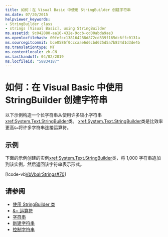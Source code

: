 ```yaml
---
title: 如何：在 Visual Basic 中使用 StringBuilder 创建字符串
ms.date: 07/20/2015
helpviewer_keywords:
- StringBuilder class
- strings [Visual Basic], using StringBuilder
ms.assetid: 9c042880-aa16-432e-9ccb-cd00abda9ae3
ms.openlocfilehash: 00fefcc138164288d872cd339f165dc6ffc0131a
ms.sourcegitcommit: bce0586f0cccaae6d6cbd625d5a7b824d1d3de4b
ms.translationtype: MT
ms.contentlocale: zh-CN
ms.lasthandoff: 04/02/2019
ms.locfileid: "58834187"
---
```

# <a name="how-to-create-strings-using-a-stringbuilder-in-visual-basic"></a>如何：在 Visual Basic 中使用 StringBuilder 创建字符串
以下示例构造一个长字符串从使用许多较小字符串<xref:System.Text.StringBuilder>类。 <xref:System.Text.StringBuilder>类是比效率更高`&=`将许多字符串连接运算符。  
  
## <a name="example"></a>示例  
 下面的示例创建的实例<xref:System.Text.StringBuilder>类，将 1,000 字符串追加到该实例，然后返回该字符串表示形式。  
  
 [!code-vb[VbVbalrStrings#70](~/samples/snippets/visualbasic/VS_Snippets_VBCSharp/VbVbalrStrings/VB/Class2.vb#70)]  
  
## <a name="see-also"></a>请参阅

- [使用 StringBuilder 类](../../../../standard/base-types/stringbuilder.md)
- [&= 运算符](../../../../visual-basic/language-reference/operators/and-assignment-operator.md)
- [字符串](../../../../visual-basic/programming-guide/language-features/strings/index.md)
- [新建字符串](../../../../standard/base-types/creating-new.md)
- [控制字符串](../../../../standard/base-types/manipulating-strings.md)
